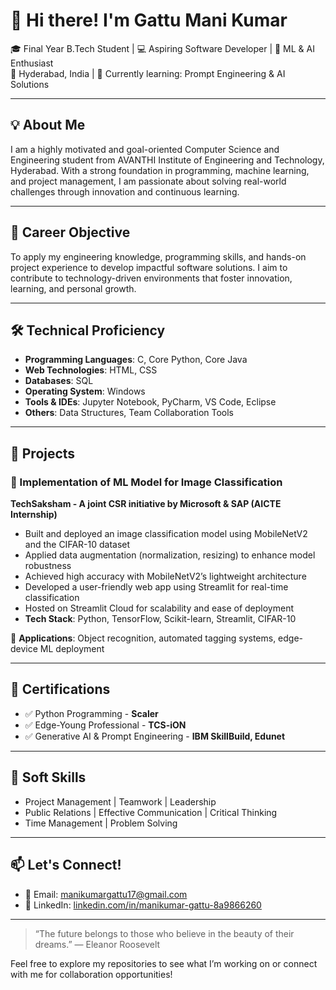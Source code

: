 # 👋 Hi there! I'm Gattu Mani Kumar

🎓 Final Year B.Tech Student | 💻 Aspiring Software Developer | 🤖 ML & AI Enthusiast  
📍 Hyderabad, India | 🌱 Currently learning: Prompt Engineering & AI Solutions  

---

## 💡 About Me

I am a highly motivated and goal-oriented Computer Science and Engineering student from AVANTHI Institute of Engineering and Technology, Hyderabad. With a strong foundation in programming, machine learning, and project management, I am passionate about solving real-world challenges through innovation and continuous learning.

---

## 🎯 Career Objective

To apply my engineering knowledge, programming skills, and hands-on project experience to develop impactful software solutions. I aim to contribute to technology-driven environments that foster innovation, learning, and personal growth.

---

## 🛠️ Technical Proficiency

- **Programming Languages**: C, Core Python, Core Java  
- **Web Technologies**: HTML, CSS  
- **Databases**: SQL  
- **Operating System**: Windows  
- **Tools & IDEs**: Jupyter Notebook, PyCharm, VS Code, Eclipse  
- **Others**: Data Structures, Team Collaboration Tools  

---

## 🔬 Projects

### 📌 Implementation of ML Model for Image Classification  
**TechSaksham - A joint CSR initiative by Microsoft & SAP (AICTE Internship)**  
- Built and deployed an image classification model using MobileNetV2 and the CIFAR-10 dataset  
- Applied data augmentation (normalization, resizing) to enhance model robustness  
- Achieved high accuracy with MobileNetV2’s lightweight architecture  
- Developed a user-friendly web app using Streamlit for real-time classification  
- Hosted on Streamlit Cloud for scalability and ease of deployment  
- **Tech Stack**: Python, TensorFlow, Scikit-learn, Streamlit, CIFAR-10  

📌 **Applications**: Object recognition, automated tagging systems, edge-device ML deployment  

---

## 📜 Certifications

- ✅ Python Programming - **Scaler**  
- ✅ Edge-Young Professional - **TCS-iON**  
- ✅ Generative AI & Prompt Engineering - **IBM SkillBuild, Edunet**  

---

## 💼 Soft Skills

- Project Management | Teamwork | Leadership  
- Public Relations | Effective Communication | Critical Thinking  
- Time Management | Problem Solving  

---

## 📫 Let's Connect!

- 📧 Email: [manikumargattu17@gmail.com](mailto:manikumargattu17@gmail.com)  
- 🔗 LinkedIn: [linkedin.com/in/manikumar-gattu-8a9866260](https://www.linkedin.com/in/manikumar-gattu-8a9866260)

---

> “The future belongs to those who believe in the beauty of their dreams.” — Eleanor Roosevelt  

Feel free to explore my repositories to see what I’m working on or connect with me for collaboration opportunities!
